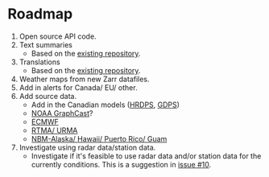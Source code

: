 # Roadmap
1. Open source API code.
2.  Text summaries
	* Based on the [existing repository](https://github.com/alexander0042/translations).
3. Translations
 	* Based on the [existing repository](https://github.com/alexander0042/translations).
4. Weather maps from new Zarr datafiles.
5. Add in alerts for Canada/ EU/ other.
6. Add source data.
	* Add in the Canadian models ([HRDPS](https://herbie.readthedocs.io/en/stable/gallery/eccc_models/hrdps.html), [GDPS](https://herbie.readthedocs.io/en/stable/gallery/eccc_models/gdps.html))
	* [NOAA GraphCast](https://herbie.readthedocs.io/en/stable/gallery/noaa_models/gfs.html#GFS-GraphCast)?
	* [ECMWF](https://herbie.readthedocs.io/en/stable/gallery/ecmwf_models/ecmwf.html)
	* [RTMA/ URMA](https://herbie.readthedocs.io/en/stable/gallery/noaa_models/rtma-urma.html)
	* [NBM-Alaska/ Hawaii/ Puerto Rico/ Guam](https://herbie.readthedocs.io/en/stable/gallery/noaa_models/nbm.html)
7. Investigate using radar data/station data.
    *  Investigate if it's feasible to use radar data and/or station data for the currently conditions. This is a suggestion in [issue #10](https://github.com/alexander0042/pirateweather/issues/10).
